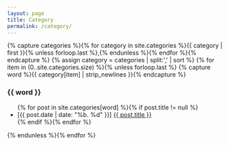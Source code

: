 ```yaml
---
layout: page
title: Category
permalink: /category/
---
```


<div class="well">
{% capture categories %}{% for category in site.categories %}{{ category | first }}{% unless forloop.last %},{% endunless %}{% endfor %}{% endcapture %}
{% assign category = categories | split:',' | sort %}
{% for item in (0..site.categories.size) %}{% unless forloop.last %}
{% capture word %}{{ category[item] | strip_newlines }}{% endcapture %}
<h3 class="category" id="{{ word }}">{{ word }}</h3>
<ul>
{% for post in site.categories[word] %}{% if post.title != null %}
<li><span>[{{ post.date | date: "%b. %d" }}]</span> <a href="{{ site.baseurl}}{{ post.url }}">{{ post.title }}</a></li>
{% endif %}{% endfor %}
</ul>
{% endunless %}{% endfor %}
<br/><br/>
</div>
